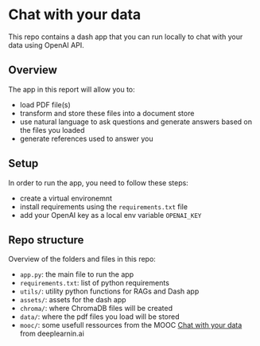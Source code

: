 # Chat with your data
This repo contains a dash app that you can run locally to chat with your data using OpenAI API.

## Overview
The app in this report will allow you to:
- load PDF file(s)
- transform and store these files into a document store
- use natural language to ask questions and generate answers based on the files you loaded
- generate references used to answer you

## Setup
In order to run the app, you need to follow these steps:
- create a virtual environemnt
- install requirements using the `requirements.txt` file
- add your OpenAI key as a local env variable `OPENAI_KEY`

## Repo structure
Overview of the folders and files in this repo:
- `app.py`: the main file to run the app
- `requirements.txt`: list of python requirements
- `utils/`: utility python functions for RAGs and Dash app
- `assets/`: assets for the dash app
- `chroma/`: where ChromaDB files will be created
- `data/`: where the pdf files you load will be stored
- `mooc/`: some usefull ressources from the MOOC [Chat with your data](https://www.deeplearning.ai/short-courses/langchain-chat-with-your-data) from deeplearnin.ai
